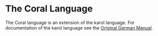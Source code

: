 # The Coral Language

The Coral language is an extension of the karol language.
For documentation of the karol language see the [Original German Manual](https://www.mebis.bayern.de/wp-content/uploads/sites/2/2015/05/Karol30Handbuch.pdf).
